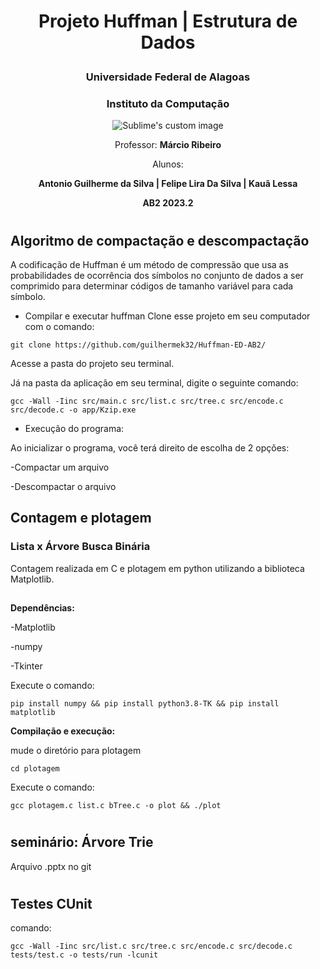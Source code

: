 # <p align="center">Projeto Huffman | Estrutura de Dados</p>
### <p align="center">Universidade Federal de Alagoas</p>
### <p align="center">Instituto da Computação</p>


<p align="center">
  <img src="https://github.com/guilhermek32/Huffman-ED-AB2/assets/128178415/c9a3e548-c5c6-469e-9a00-7b2135deb9c1" alt="Sublime's custom image"/>
</p>

<p align="center">Professor: <b>Márcio Ribeiro</b></p>


<p align="center"> Alunos: </p>
<p align="center"><b>Antonio Guilherme da Silva | Felipe Lira Da Silva | Kauã Lessa</b></p>
<p align="center"> <b>AB2 2023.2</b></p>

#


## Algoritmo de compactação e descompactação
A codificação de Huffman é um método de compressão que usa as probabilidades de ocorrência dos símbolos no conjunto de dados a ser comprimido para determinar códigos de tamanho variável para cada símbolo.

- Compilar e executar huffman
Clone esse projeto em seu computador com o comando:

`git clone https://github.com/guilhermek32/Huffman-ED-AB2/`

Acesse a pasta do projeto seu terminal.


Já na pasta da aplicação em seu terminal, digite o seguinte comando:

`gcc -Wall -Iinc src/main.c src/list.c src/tree.c src/encode.c src/decode.c -o app/Kzip.exe`

- Execução do programa:

Ao inicializar o programa, você terá direito de escolha de 2 opções:

-Compactar um arquivo

-Descompactar o arquivo

##  Contagem e plotagem
### Lista x Árvore Busca Binária

Contagem realizada em C e plotagem em python utilizando a biblioteca Matplotlib.
##

**Dependências:**

-Matplotlib

-numpy

-Tkinter

Execute o comando:

`pip install numpy && pip install python3.8-TK && pip install matplotlib`


**Compilação e execução:**

mude o diretório para plotagem 

`cd plotagem`

Execute o comando:

`gcc plotagem.c list.c bTree.c -o plot && ./plot`

#

## seminário: Árvore Trie

Arquivo .pptx no git

#

## Testes CUnit

comando: 

`gcc -Wall -Iinc src/list.c src/tree.c src/encode.c src/decode.c tests/test.c -o tests/run -lcunit`
#

